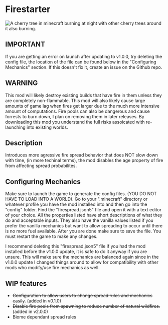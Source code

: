 # Firestarter
![A cherry tree in minecraft burning at night with other cherry trees around it also burning.](https://cdn.modrinth.com/data/qrWBCdOA/images/7e076873a29c525df4a47336028a1c0f2b6bb90f.png)
## IMPORTANT
If you are getting an error on launch after updating to v1.0.0, try deleting the config file, the location of the file can be found below in the "Configuring Mechanics" section. If this doesn't fix it, create an issue on the Github repo.

## WARNING
This mod will likely destroy existing builds that have fire in them unless they are completely non-flammable. This mod will also likely cause large amounts of game lag when fires get larger due to the much more intensive amount of computations. Fire pools can also be dangerous and cause forrests to burn down, I plan on removing them in later releases. By downloading this mod you understand the full risks assoicated with re-launching into existing worlds.

## Description
Introduces more agressive fire spread behavior that does NOT slow down with time, (in more techinal terms), the mod disables the age property of fire from affecting spread probabilites.

## Configuring Mechanics
Make sure to launch the game to generate the config files. (YOU DO NOT HAVE TO LOAD INTO A WORLD). Go to your ".minecraft" directory or whatever profile you have the mod installed into and then go into the "config" folder. Find the "firespread.json5" file and open it with a text editor of your choice. All the properties listed have short descriptions of what they do and acceptable inputs. They also have the vanilla values listed if you prefer the vanilla mechanics but want to allow spreading to occur until there is no more fuel available. After you are done make sure to save the file. You must restart the game to make any changes.

I recommend deleting this "firespread.json5" file if you had the mod installed before the v1.0.0 update, it is safe to do it anyway if you are unsure. This will make sure the mechanics are balanced again since in the v1.0.0 update I changed things around to allow for compatibility with other mods who modify/use fire mechanics as well.

## WIP features
- ~~Configuration to allow users to change spread rules and mechanics easily.~~ (added in v0.1.0)
- ~~Disable fire pools from spawning to reduce number of natural wildfires.~~ (added in v2.0.0)
- Biome dependant spread rules
